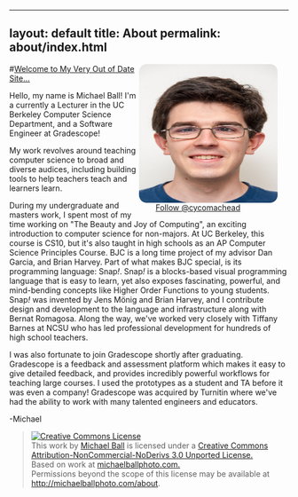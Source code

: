  ---
layout: default
title: About
permalink: about/index.html
---

<div style="position: relative; float: right">
    <img align="center" alt="Me" height="250" width="250"
        style="border-radius: 14px;"
        src="/images/MichaelBallTake3.jpg" />
    <div style="position: relative; float: bottom; align:center;
        padding-left: 30px; width: 240px">
        <a href="https://twitter.com/cycomachead" class="twitter-follow-button"
         data-show-count="true">Follow @cycomachead</a>
        <script>!function(d,s,id){var js,fjs=d.getElementsByTagName(s)[0];if(!d.getElementById(id)){js=d.createElement(s);js.id=id;js.src="//platform.twitter.com/widgets.js";fjs.parentNode.insertBefore(js,fjs);}}(document,"script","twitter-wjs");
        </script>
    </div>
</div>

#[Welcome to My Very Out of Date Site...](/about)

Hello, my name is Michael Ball! I'm a currently a Lecturer in the UC Berkeley Computer Science Department, and a Software Engineer at Gradescope!

My work revolves around teaching computer science to broad and diverse audices, including building tools to help teachers teach and learners learn. 

During my undergraduate and masters work, I spent most of my time working on "The Beauty and Joy of Computing", an exciting introduction to computer science for non-majors. At UC Berkeley, this course is CS10, but it's also taught in high schools as an AP Computer Science Principles Course. BJC is a long time project of my advisor Dan Garcia, and Brian Harvey. Part of what makes BJC special, is its programming language: Snap<em>!</em>. Snap<em>!</em> is a blocks-based visual programming language that is easy to learn, yet also exposes fascinating, powerful, and mind-bending concepts like Higher Order Functions to young students. Snap<em>!</em> was invented by Jens Mönig and Brian Harvey, and I contribute design and development to the language and infrastructure along with Bernat Romagosa. Along the way, we've worked very closely with Tiffany Barnes at NCSU who has led professional development for hundreds of high school teachers. 

I was also fortunate to join Gradescope shortly after graduating. Gradescope is a feedback and assessment platform which makes it easy to give detailed feedback, and provides incredibly powerful workflows for teaching large courses. I used the prototypes as a student and TA before it was even a company! Gradescope was acquired by Turnitin where we've had the ability to work with many talented engineers and educators.

-Michael

<blockquote>
    <a href="http://creativecommons.org/licenses/by-nc-nd/3.0/" rel="license"><img alt="Creative Commons License" src="http://i.creativecommons.org/l/by-nc-nd/3.0/88x31.png" /></a>
    <br />This <span>work</span> by <a href="http://michaelballphoto.com" rel="cc:attributionURL">Michael Ball</a>&nbsp;is licensed under a <a href="http://creativecommons.org/licenses/by-nc-nd/3.0/" rel="license">Creative Commons Attribution-NonCommercial-NoDerivs 3.0 Unported License.</a>
    <br />Based on work at <a href="http://michaelballphoto.com" rel="dct:source">michaelballphoto.com.</a>
    <br />Permissions beyond the scope of this license may be available at <a href="http://michaelballphoto.com" rel="cc:morePermissions">http://michaelballphoto.com/about</a>.
</blockquote>
